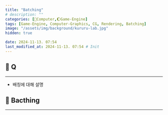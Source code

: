 ```yaml
---
title: "Batching"
# description: ""
categories: [💫Computer,🌔Game-Engine]
tags: [Game-Engine, Computer-Graphics, CG, Rendering, Batching]
image: "/assets/img/background/kururu-lab.jpg"
hidden: true

date: 2024-11-13. 07:54
last_modified_at: 2024-11-13. 07:54 # Init
---
```


## 💫 Q

---

- 배칭에 대해 설명

## 💫 Bacthing

---
